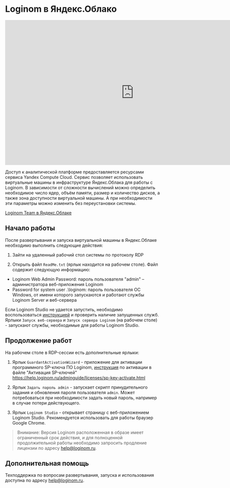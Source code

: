 # Loginom в Яндекс.Облако

<p><iframe allowfullscreen="" frameborder="0" height="472" src="https://www.youtube.com/embed/rOYXRR-Lzow" width="835"></iframe></p>


Доступ к аналитической платформе предоставляется ресурсами сервиса Yandex Compute Cloud. Сервис позволяет использовать виртуальные машины в инфраструктуре Яндекс.Облака для работы с Loginom. В зависимости от сложности вычислений можно определить необходимое число ядер, объём памяти, размер и количество дисков, а также зона доступности виртуальной машины. А при необходимости эти параметры можно изменить без переустановки системы.

[Loginom Team в Яндекс.Облаке](https://cloud.yandex.ru/marketplace/products/f2e4h90nd5o5rnnmutc7)

## Начало работы

После развертывания и запуска виртуальной машины в Яндекс.Облаке необходимо выполнить следующие действия:

1. Зайти на удаленный рабочий стол системы по протоколу RDP

2. Открыть файл `ReadMe.txt` (ярлык находится на рабочем столе). Файл содержит следующую информацию:

  * Loginom Web Admin Password: пароль пользователя "admin" – администратора веб-приложения Loginom
  * Password for system user .\loginom: пароль пользователя ОС Windows, от имени которого запускаются и работают службы Loginom Server и веб-сервера

Если Loginom Studio не удается запустить, необходимо воспользоваться [инструкцией](https://help.loginom.ru/adminguide/server/setup.html#zapusk-sluzhb) и проверить наличие запущенных служб.
Ярлыки `Запуск веб-сервера` и `Запуск сервера Loginom` (на рабочем столе) - запускают службы, необходимые для работы Loginom Studio.	

## Продолжение работ

На рабочем столе в RDP-сессии есть дополнительные ярлыки:
	
1.	Ярлык `GuardantActivationWizard` - приложение для активации программного SP-ключа ПО Loginom, [инструкция](https://help.loginom.ru/adminguide/licenses/sp-key-activate.html) по активации в файле "Активация SP-ключей"
	https://help.loginom.ru/adminguide/licenses/sp-key-activate.html

2.	Ярлык `Задать пароль admin` - запускает скрипт принудительного задания и обновления пароля пользователя `admin`. Может потребоваться при необходимости задать новый пароль, например в случае потери действующего.

3.	Ярлык `Loginom Studio` - открывает страницу c веб-приложением Loginom Studio. Рекомендуется использовать для работы браузер Google Сhrome.

> Внимание: Версия Loginom расположенная в образе имеет ограниченный срок действия, и для полноценной продолжительной работы необходимо запросить продление лицензии по адресу help@loginom.ru.
	
## Дополнительная помощь

Техподдержка по вопросам развертывания, запуска и использования доступна по адресу  help@loginom.ru.
	